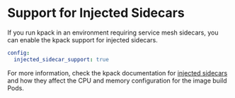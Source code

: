 # Support for Injected Sidecars

If you run kpack in an environment requiring service mesh sidecars, you can enable the kpack support for injected sidecars.

```yaml
config:
  injected_sidecar_support: true
```

For more information, check the kpack documentation for [injected sidecars](https://github.com/pivotal/kpack/blob/main/docs/injected_sidecars.md) and how they affect the CPU and memory configuration for the image build Pods.
